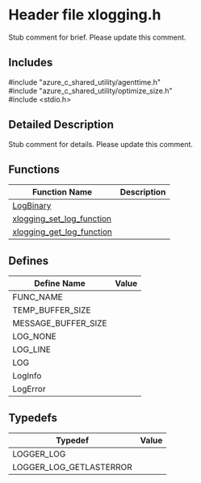 # Header file xlogging.h 

Stub comment for brief. Please update this comment.

## Includes

\#include "azure_c_shared_utility/agenttime.h"  
\#include "azure_c_shared_utility/optimize_size.h"  
\#include <stdio.h>  

## Detailed Description

Stub comment for details. Please update this comment.

## Functions

Function Name                  | Description                                
--------------------------------|---------------------------------------------
[LogBinary](./iot-c-ref-xlogging-h/logbinary.md)            | 
[xlogging_set_log_function](./iot-c-ref-xlogging-h/xlogging-set-log-function.md)            | 
[xlogging_get_log_function](./iot-c-ref-xlogging-h/xlogging-get-log-function.md)            | 

## Defines

Define Name                    | Value                                
--------------------------------|---------------------------------------------
FUNC_NAME            | 
TEMP_BUFFER_SIZE            | 
MESSAGE_BUFFER_SIZE            | 
LOG_NONE            | 
LOG_LINE            | 
LOG            | 
LogInfo            | 
LogError            | 

## Typedefs

Typedef                        | Value                                
--------------------------------|---------------------------------------------
LOGGER_LOG            | 
LOGGER_LOG_GETLASTERROR            | 

